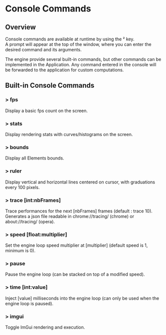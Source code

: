 # Console Commands

## Overview

Console commands are available at runtime by using the ² key.  
A prompt will appear at the top of the window, where you can enter the desired command and its arguments.  

The engine provide several built-in commands, but other commands can be implemented in the Application. Any command entered in the console will be forwarded to the application for custom computations.

## Built-in Console Commands

### > fps
Display a basic fps count on the screen.

### > stats
Display rendering stats with curves/histograms on the screen.

### > bounds
Display all Elements bounds.

### > ruler
Display vertical and horizontal lines centered on cursor, with graduations every 100 pixels.

### > trace [int:nbFrames]
Trace performances for the next [nbFrames] frames (default : trace 10).  
Generates a json file readable in chrome://tracing/ (chrome) or about://tracing/ (opera).

### > speed [float:multiplier]
Set the engine loop speed multiplier at [multiplier] (default speed is 1, minimum is 0).

### > pause
Pause the engine loop (can be stacked on top of a modified speed).

### > time [int:value]
Inject [value] milliseconds into the engine loop (can only be used when the engine loop is paused).

### > imgui
Toggle ImGui rendering and execution.
